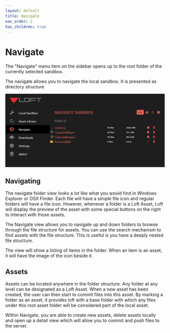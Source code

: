 ```yaml
---
layout: default
title: Navigate
nav_order: 2
has_children: true
---
```



# Navigate

The "Navigate" menu item on the sidebar opens up to the root folder of the currently selected sandbox.

The navigate allows you to navigate the local sandbox.  It is presented as directory structure


![Navigate Root](images/navigate_root.png)


## Navigating

The navigate folder view looks a lot like what you would find in Windows Explorer or OSX Finder.  Each file will have a simple file icon and regular folders will have a file icon.  However, whenever a folder is a Loft Asset, Loft will display the preview of the asset with some special buttons on the right to interact with those assets.

The Navigate view allows you to navigate up and down folders to browse through the file structure for assets.  You can use the search mechanism to find assets with the file structure.  This is useful is you have a deeply nested file structure.

The view will show a listing of items in the folder.  When an item is an asset, it will have the image of the icon beside it.


## Assets

Assets can be located anywhere in the folder structure.  Any folder at any level can be designated as a Loft Asset.  When a new asset has been created, the user can then start to commit files into this asset.  By marking a folder as an asset, it provides loft with a base folder with which any files under this root asset folder will be considered part of the local asset.

Within Navigate, you are able to create new assets, delete assets locally and open up a detail view which will allow you to commit and push files to the server.


